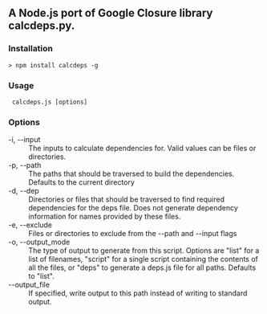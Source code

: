 ## A Node.js port of Google Closure library calcdeps.py.

### Installation

    > npm install calcdeps -g

### Usage

     calcdeps.js [options]

### Options

<dl>
  <dt>-i, --input</dt>
  <dd>The inputs to calculate dependencies for. Valid values can be files or directories.</dd>
  <dt>-p, --path</dt>
  <dd>The paths that should be traversed to build the dependencies. Defaults to the current directory</dd>
  <dt>-d, --dep</dt>
  <dd>Directories or files that should be traversed to find required dependencies for the deps file. Does not generate dependency information for names provided by these files.</dd>
  <dt>-e, --exclude</dt>
  <dd>Files or directories to exclude from the --path and --input flags</dd>
  <dt>-o, --output_mode</dt>
  <dd>The type of output to generate from this script. Options are "list" for a list of filenames, "script" for a single script containing the contents of all the files, or "deps" to generate a deps.js file for all paths. Defaults to "list".</dd>
  <dt>--output_file</dt>
  <dd>If specified, write output to this path instead of writing to standard output.</dd>
</dl>
